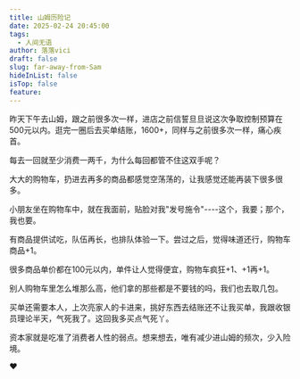 ```yaml
---
title: 山姆历险记
date: 2025-02-24 20:45:00
tags:
  - 人间无语
author: 落落vici
draft: false
slug: far-away-from-Sam
hideInList: false
isTop: false
feature:
---
```

昨天下午去山姆，跟之前很多次一样，进店之前信誓旦旦说这次争取控制预算在 500元以内。逛完一圈后去买单结账，1600+，同样与之前很多次一样，痛心疾首。

每去一回就至少消费一两千，为什么每回都管不住这双手呢？

大大的购物车，扔进去再多的商品都感觉空荡荡的，让我感觉还能再装下很多很多。

小朋友坐在购物车中，就在我面前，贴脸对我"发号施令"----这个，我要；那个，我也要。

有商品提供试吃，队伍再长，也排队体验一下。尝过之后，觉得味道还行，购物车商品+1。

很多商品单价都在100元以内，单件让人觉得便宜，购物车疯狂+1、+1再+1。

别人购物车里怎么堆那么高，他们拿的那些都是不要钱的吗，我们也去取几包。

买单还需要本人，上次亮家人的卡进来，挑好东西去结账还不让我买单，我跟收银员理论半天，气死我了。这回我多买点气死丫。

资本家就是吃准了消费者人性的弱点。想来想去，唯有减少进山姆的频次，少入险境。

❤